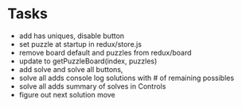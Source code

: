 # Tasks
- add has uniques, disable button
- set puzzle at startup in redux/store.js
- remove board default and puzzles from redux/board
- update to getPuzzleBoard(index, puzzles)
- add solve and solve all buttons, 
- solve all adds console log solutions with # of remaining possibles
- solve all adds summary of solves in Controls
- figure out next solution move
